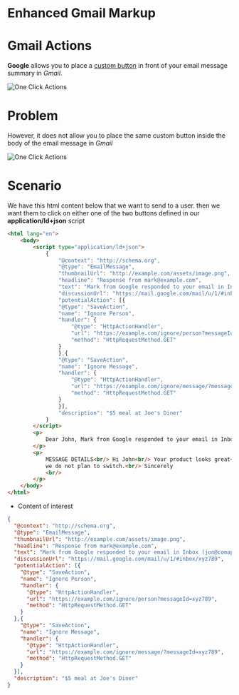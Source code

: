 # Enhanced Gmail Markup

# Gmail Actions

**Google** allows you to place a [custom button](https://developers.google.com/gmail/markup/reference/one-click-action) in front of your email message summary in *Gmail*.

![One Click Actions](https://developers.google.com/gmail/markup/images/actions-one-click-action.png)

# Problem

However, it does not allow you to place the same custom button inside the body of the email message in *Gmail*

![One Click Actions](https://developers.google.com/gmail/markup/images/actions-one-click-action.png)

# Scenario

We have this html content below that we want to send to a user. then we want them to click on either one of the two buttons defined in our **application/ld+json** script
```html
<html lang="en">
    <body>
        <script type="application/ld+json">
            {
                "@context": "http://schema.org",
                "@type": "EmailMessage",
                "thumbnailUrl": "http://example.com/assets/image.png",
                "headline": "Response from mark@example.com",
                "text": "Mark from Google responded to your email in Inbox (jon@comapny.com)",
                "discussionUrl": "https://mail.google.com/mail/u/1/#inbox/xyz789",
                "potentialAction": [{
                "@type": "SaveAction",
                "name": "Ignore Person",
                "handler": {
                    "@type": "HttpActionHandler",
                    "url": "https://example.com/ignore/person?messageId=xyz789",
                    "method": "HttpRequestMethod.GET"
                }
                },{
                "@type": "SaveAction",
                "name": "Ignore Message",
                "handler": {
                    "@type": "HttpActionHandler",
                    "url": "https://example.com/ignore/message/?messageId=xyz789",
                    "method": "HttpRequestMethod.GET"
                }
                }],
                "description": "$5 meal at Joe's Diner"
            }
        </script>
        <p>
            Dear John, Mark from Google responded to your email in Inbox (john@comapny.com)
        </p>
        <p>
            MESSAGE DETAILS<br/> Hi John<br/> Your product looks great<br/> but it more expensive than what we use now<br/> and
            we do not plan to switch.<br/> Sincerely
            <br/>
        </p>
    </body>
</html>
```

* Content of interest
```json
{
  "@context": "http://schema.org",
  "@type": "EmailMessage",
  "thumbnailUrl": "http://example.com/assets/image.png",
  "headline": "Response from mark@example.com",
  "text": "Mark from Google responded to your email in Inbox (jon@comapny.com)",
  "discussionUrl": "https://mail.google.com/mail/u/1/#inbox/xyz789",
  "potentialAction": [{
    "@type": "SaveAction",
    "name": "Ignore Person",
    "handler": {
      "@type": "HttpActionHandler",
      "url": "https://example.com/ignore/person?messageId=xyz789",
      "method": "HttpRequestMethod.GET"
    }
  },{
    "@type": "SaveAction",
    "name": "Ignore Message",
    "handler": {
      "@type": "HttpActionHandler",
      "url": "https://example.com/ignore/message/?messageId=xyz789",
      "method": "HttpRequestMethod.GET"
    }
  }],
  "description": "$5 meal at Joe's Diner"
}
```



